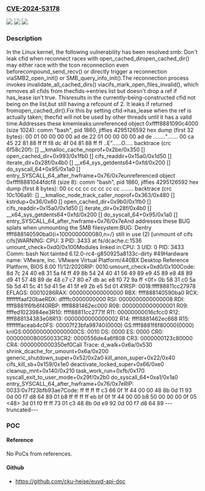 ### [CVE-2024-53178](https://cve.mitre.org/cgi-bin/cvename.cgi?name=CVE-2024-53178)
![](https://img.shields.io/static/v1?label=Product&message=Linux&color=blue)
![](https://img.shields.io/static/v1?label=Version&message=ebe98f1447bbccf8228335c62d86af02a0ed23f7%3C%2031fabf70d58388d5475e48ca8a6b7d2847b36678%20&color=brighgreen)
![](https://img.shields.io/static/v1?label=Vulnerability&message=n%2Fa&color=brighgreen)

### Description

In the Linux kernel, the following vulnerability has been resolved:smb: Don't leak cfid when reconnect races with open_cached_diropen_cached_dir() may either race with the tcon reconnection even beforecompound_send_recv() or directly trigger a reconnection viaSMB2_open_init() or SMB_query_info_init().The reconnection process invokes invalidate_all_cached_dirs() viacifs_mark_open_files_invalid(), which removes all cfids from thecfids->entries list but doesn't drop a ref if has_lease isn't true. Thisresults in the currently-being-constructed cfid not being on the list,but still having a refcount of 2. It leaks if returned fromopen_cached_dir().Fix this by setting cfid->has_lease when the ref is actually taken; thecfid will not be used by other threads until it has a valid time.Addresses these kmemleaks:unreferenced object 0xffff8881090c4000 (size 1024):  comm "bash", pid 1860, jiffies 4295126592  hex dump (first 32 bytes):    00 01 00 00 00 00 ad de 22 01 00 00 00 00 ad de  ........".......    00 ca 45 22 81 88 ff ff f8 dc 4f 04 81 88 ff ff  ..E"......O.....  backtrace (crc 6f58c20f):    [<ffffffff8b895a1e>] __kmalloc_cache_noprof+0x2be/0x350    [<ffffffff8bda06e3>] open_cached_dir+0x993/0x1fb0    [<ffffffff8bdaa750>] cifs_readdir+0x15a0/0x1d50    [<ffffffff8b9a853f>] iterate_dir+0x28f/0x4b0    [<ffffffff8b9a9aed>] __x64_sys_getdents64+0xfd/0x200    [<ffffffff8cf6da05>] do_syscall_64+0x95/0x1a0    [<ffffffff8d00012f>] entry_SYSCALL_64_after_hwframe+0x76/0x7eunreferenced object 0xffff8881044fdcf8 (size 8):  comm "bash", pid 1860, jiffies 4295126592  hex dump (first 8 bytes):    00 cc cc cc cc cc cc cc                          ........  backtrace (crc 10c106a9):    [<ffffffff8b89a3d3>] __kmalloc_node_track_caller_noprof+0x363/0x480    [<ffffffff8b7d7256>] kstrdup+0x36/0x60    [<ffffffff8bda0700>] open_cached_dir+0x9b0/0x1fb0    [<ffffffff8bdaa750>] cifs_readdir+0x15a0/0x1d50    [<ffffffff8b9a853f>] iterate_dir+0x28f/0x4b0    [<ffffffff8b9a9aed>] __x64_sys_getdents64+0xfd/0x200    [<ffffffff8cf6da05>] do_syscall_64+0x95/0x1a0    [<ffffffff8d00012f>] entry_SYSCALL_64_after_hwframe+0x76/0x7eAnd addresses these BUG splats when unmounting the SMB filesystem:BUG: Dentry ffff888140590ba0{i=1000000000080,n=/}  still in use (2) [unmount of cifs cifs]WARNING: CPU: 3 PID: 3433 at fs/dcache.c:1536 umount_check+0xd0/0x100Modules linked in:CPU: 3 UID: 0 PID: 3433 Comm: bash Not tainted 6.12.0-rc4-g850925a8133c-dirty #49Hardware name: VMware, Inc. VMware Virtual Platform/440BX Desktop Reference Platform, BIOS 6.00 11/12/2020RIP: 0010:umount_check+0xd0/0x100Code: 8d 7c 24 40 e8 31 5a f4 ff 49 8b 54 24 40 41 56 49 89 e9 45 89 e8 48 89 d9 41 57 48 89 de 48 c7 c7 80 e7 db ac e8 f0 72 9a ff <0f> 0b 58 31 c0 5a 5b 5d 41 5c 41 5d 41 5e 41 5f e9 2b e5 5d 01 41RSP: 0018:ffff88811cc27978 EFLAGS: 00010286RAX: 0000000000000000 RBX: ffff888140590ba0 RCX: ffffffffaaf20baeRDX: dffffc0000000000 RSI: 0000000000000008 RDI: ffff8881f6fb6f40RBP: ffff8881462ec000 R08: 0000000000000001 R09: ffffed1023984ee3R10: ffff88811cc2771f R11: 00000000016cfcc0 R12: ffff888134383e08R13: 0000000000000002 R14: ffff8881462ec668 R15: ffffffffaceab4c0FS:  00007f23bfa98740(0000) GS:ffff8881f6f80000(0000) knlGS:0000000000000000CS:  0010 DS: 0000 ES: 0000 CR0: 0000000080050033CR2: 0000556de4a6f808 CR3: 0000000123c80000 CR4: 0000000000350ef0Call Trace: <TASK> d_walk+0x6a/0x530 shrink_dcache_for_umount+0x6a/0x200 generic_shutdown_super+0x52/0x2a0 kill_anon_super+0x22/0x40 cifs_kill_sb+0x159/0x1e0 deactivate_locked_super+0x66/0xe0 cleanup_mnt+0x140/0x210 task_work_run+0xfb/0x170 syscall_exit_to_user_mode+0x29f/0x2b0 do_syscall_64+0xa1/0x1a0 entry_SYSCALL_64_after_hwframe+0x76/0x7eRIP: 0033:0x7f23bfb93ae7Code: ff ff ff ff c3 66 0f 1f 44 00 00 48 8b 0d 11 93 0d 00 f7 d8 64 89 01 b8 ff ff ff ff eb bf 0f 1f 44 00 00 b8 50 00 00 00 0f 05 <48> 3d 01 f0 ff ff 73 01 c3 48 8b 0d e9 92 0d 00 f7 d8 64 89 ---truncated---

### POC

#### Reference
No PoCs from references.

#### Github
- https://github.com/cku-heise/euvd-api-doc

